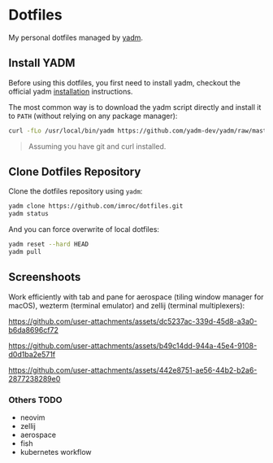 # Dotfiles

My personal dotfiles managed by [yadm](https://github.com/yadm-dev/yadm).

## Install YADM

Before using this dotfiles, you first need to install yadm, checkout the official yadm [installation](https://yadm.io/docs/install) instructions.

The most common way is to download the yadm script directly and install it to `PATH` (without relying on any package manager):

```bash
curl -fLo /usr/local/bin/yadm https://github.com/yadm-dev/yadm/raw/master/yadm && chmod a+x /usr/local/bin/yadm
```

> Assuming you have git and curl installed.

## Clone Dotfiles Repository

Clone the dotfiles repository using `yadm`:

```bash
yadm clone https://github.com/imroc/dotfiles.git
yadm status
```

And you can force overwrite of local dotfiles:

```bash
yadm reset --hard HEAD
yadm pull
```

## Screenshoots

Work efficiently with tab and pane for aerospace (tiling window manager for macOS), wezterm (terminal emulator) and zellij (terminal multiplexers):

https://github.com/user-attachments/assets/dc5237ac-339d-45d8-a3a0-b6da8696cf72

https://github.com/user-attachments/assets/b49c14dd-944a-45e4-9108-d0d1ba2e571f

https://github.com/user-attachments/assets/442e8751-ae56-44b2-b2a6-2877238289e0

### Others TODO

- neovim
- zellij
- aerospace
- fish
- kubernetes workflow
